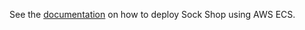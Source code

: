See the [documentation](https://microservices-demo.github.io/deployment/ecs.html) on how to deploy Sock Shop using AWS ECS.
